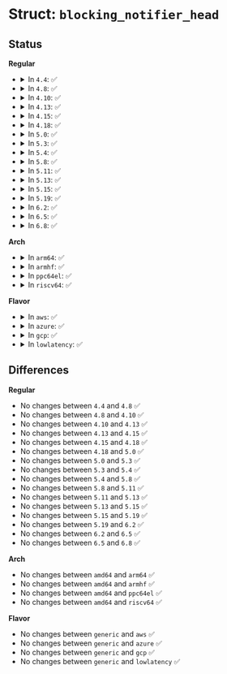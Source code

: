 # Struct: <code>blocking_notifier_head</code>

## Status
<b>Regular</b>
<ul>
<li>
<details>
<summary>In <code>4.4</code>: ✅</summary>

```c
struct blocking_notifier_head {
    struct rw_semaphore rwsem;
    struct notifier_block *head;
};
```
</details>
</li>
<li>
<details>
<summary>In <code>4.8</code>: ✅</summary>

```c
struct blocking_notifier_head {
    struct rw_semaphore rwsem;
    struct notifier_block *head;
};
```
</details>
</li>
<li>
<details>
<summary>In <code>4.10</code>: ✅</summary>

```c
struct blocking_notifier_head {
    struct rw_semaphore rwsem;
    struct notifier_block *head;
};
```
</details>
</li>
<li>
<details>
<summary>In <code>4.13</code>: ✅</summary>

```c
struct blocking_notifier_head {
    struct rw_semaphore rwsem;
    struct notifier_block *head;
};
```
</details>
</li>
<li>
<details>
<summary>In <code>4.15</code>: ✅</summary>

```c
struct blocking_notifier_head {
    struct rw_semaphore rwsem;
    struct notifier_block *head;
};
```
</details>
</li>
<li>
<details>
<summary>In <code>4.18</code>: ✅</summary>

```c
struct blocking_notifier_head {
    struct rw_semaphore rwsem;
    struct notifier_block *head;
};
```
</details>
</li>
<li>
<details>
<summary>In <code>5.0</code>: ✅</summary>

```c
struct blocking_notifier_head {
    struct rw_semaphore rwsem;
    struct notifier_block *head;
};
```
</details>
</li>
<li>
<details>
<summary>In <code>5.3</code>: ✅</summary>

```c
struct blocking_notifier_head {
    struct rw_semaphore rwsem;
    struct notifier_block *head;
};
```
</details>
</li>
<li>
<details>
<summary>In <code>5.4</code>: ✅</summary>

```c
struct blocking_notifier_head {
    struct rw_semaphore rwsem;
    struct notifier_block *head;
};
```
</details>
</li>
<li>
<details>
<summary>In <code>5.8</code>: ✅</summary>

```c
struct blocking_notifier_head {
    struct rw_semaphore rwsem;
    struct notifier_block *head;
};
```
</details>
</li>
<li>
<details>
<summary>In <code>5.11</code>: ✅</summary>

```c
struct blocking_notifier_head {
    struct rw_semaphore rwsem;
    struct notifier_block *head;
};
```
</details>
</li>
<li>
<details>
<summary>In <code>5.13</code>: ✅</summary>

```c
struct blocking_notifier_head {
    struct rw_semaphore rwsem;
    struct notifier_block *head;
};
```
</details>
</li>
<li>
<details>
<summary>In <code>5.15</code>: ✅</summary>

```c
struct blocking_notifier_head {
    struct rw_semaphore rwsem;
    struct notifier_block *head;
};
```
</details>
</li>
<li>
<details>
<summary>In <code>5.19</code>: ✅</summary>

```c
struct blocking_notifier_head {
    struct rw_semaphore rwsem;
    struct notifier_block *head;
};
```
</details>
</li>
<li>
<details>
<summary>In <code>6.2</code>: ✅</summary>

```c
struct blocking_notifier_head {
    struct rw_semaphore rwsem;
    struct notifier_block *head;
};
```
</details>
</li>
<li>
<details>
<summary>In <code>6.5</code>: ✅</summary>

```c
struct blocking_notifier_head {
    struct rw_semaphore rwsem;
    struct notifier_block *head;
};
```
</details>
</li>
<li>
<details>
<summary>In <code>6.8</code>: ✅</summary>

```c
struct blocking_notifier_head {
    struct rw_semaphore rwsem;
    struct notifier_block *head;
};
```
</details>
</li>
</ul>
<b>Arch</b>
<ul>
<li>
<details>
<summary>In <code>arm64</code>: ✅</summary>

```c
struct blocking_notifier_head {
    struct rw_semaphore rwsem;
    struct notifier_block *head;
};
```
</details>
</li>
<li>
<details>
<summary>In <code>armhf</code>: ✅</summary>

```c
struct blocking_notifier_head {
    struct rw_semaphore rwsem;
    struct notifier_block *head;
};
```
</details>
</li>
<li>
<details>
<summary>In <code>ppc64el</code>: ✅</summary>

```c
struct blocking_notifier_head {
    struct rw_semaphore rwsem;
    struct notifier_block *head;
};
```
</details>
</li>
<li>
<details>
<summary>In <code>riscv64</code>: ✅</summary>

```c
struct blocking_notifier_head {
    struct rw_semaphore rwsem;
    struct notifier_block *head;
};
```
</details>
</li>
</ul>
<b>Flavor</b>
<ul>
<li>
<details>
<summary>In <code>aws</code>: ✅</summary>

```c
struct blocking_notifier_head {
    struct rw_semaphore rwsem;
    struct notifier_block *head;
};
```
</details>
</li>
<li>
<details>
<summary>In <code>azure</code>: ✅</summary>

```c
struct blocking_notifier_head {
    struct rw_semaphore rwsem;
    struct notifier_block *head;
};
```
</details>
</li>
<li>
<details>
<summary>In <code>gcp</code>: ✅</summary>

```c
struct blocking_notifier_head {
    struct rw_semaphore rwsem;
    struct notifier_block *head;
};
```
</details>
</li>
<li>
<details>
<summary>In <code>lowlatency</code>: ✅</summary>

```c
struct blocking_notifier_head {
    struct rw_semaphore rwsem;
    struct notifier_block *head;
};
```
</details>
</li>
</ul>

## Differences
<b>Regular</b>
<ul>
<li>
No changes between <code>4.4</code> and <code>4.8</code> ✅
</li>
<li>
No changes between <code>4.8</code> and <code>4.10</code> ✅
</li>
<li>
No changes between <code>4.10</code> and <code>4.13</code> ✅
</li>
<li>
No changes between <code>4.13</code> and <code>4.15</code> ✅
</li>
<li>
No changes between <code>4.15</code> and <code>4.18</code> ✅
</li>
<li>
No changes between <code>4.18</code> and <code>5.0</code> ✅
</li>
<li>
No changes between <code>5.0</code> and <code>5.3</code> ✅
</li>
<li>
No changes between <code>5.3</code> and <code>5.4</code> ✅
</li>
<li>
No changes between <code>5.4</code> and <code>5.8</code> ✅
</li>
<li>
No changes between <code>5.8</code> and <code>5.11</code> ✅
</li>
<li>
No changes between <code>5.11</code> and <code>5.13</code> ✅
</li>
<li>
No changes between <code>5.13</code> and <code>5.15</code> ✅
</li>
<li>
No changes between <code>5.15</code> and <code>5.19</code> ✅
</li>
<li>
No changes between <code>5.19</code> and <code>6.2</code> ✅
</li>
<li>
No changes between <code>6.2</code> and <code>6.5</code> ✅
</li>
<li>
No changes between <code>6.5</code> and <code>6.8</code> ✅
</li>
</ul>
<b>Arch</b>
<ul>
<li>
No changes between <code>amd64</code> and <code>arm64</code> ✅
</li>
<li>
No changes between <code>amd64</code> and <code>armhf</code> ✅
</li>
<li>
No changes between <code>amd64</code> and <code>ppc64el</code> ✅
</li>
<li>
No changes between <code>amd64</code> and <code>riscv64</code> ✅
</li>
</ul>
<b>Flavor</b>
<ul>
<li>
No changes between <code>generic</code> and <code>aws</code> ✅
</li>
<li>
No changes between <code>generic</code> and <code>azure</code> ✅
</li>
<li>
No changes between <code>generic</code> and <code>gcp</code> ✅
</li>
<li>
No changes between <code>generic</code> and <code>lowlatency</code> ✅
</li>
</ul>
